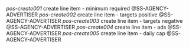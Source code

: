 *pos-create001* create line item - minimum required @SS-AGENCY-ADVERTISER
*pos-create002* create line item - targets positive @SS-AGENCY-ADVERTISER
*pos-create003* create line item - targets negative @SS-AGENCY-ADVERTISER
*pos-create004* create line item - ads @SS-AGENCY-ADVERTISER
*pos-create005* create line item - daily cap @SS-AGENCY-ADVERTISER